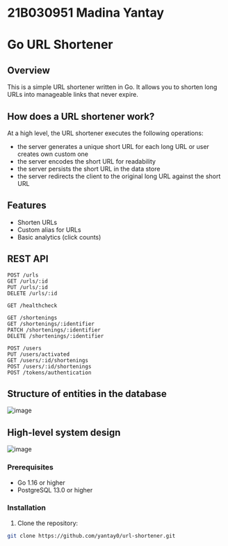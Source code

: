 # 21B030951 Madina Yantay

# Go URL Shortener
## Overview
This is a simple URL shortener written in Go. It allows you to shorten long URLs into manageable links that never expire.

## How does a URL shortener work?
At a high level, the URL shortener executes the following operations:
- the server generates a unique short URL for each long URL or user creates own custom one
- the server encodes the short URL for readability
- the server persists the short URL in the data store
- the server redirects the client to the original long URL against the short URL

## Features
- Shorten URLs
- Custom alias for URLs
- Basic analytics (click counts)

## REST API
```
POST /urls
GET /urls/:id
PUT /urls/:id
DELETE /urls/:id

GET /healthcheck

GET /shortenings
GET /shortenings/:identifier
PATCH /shortenings/:identifier
DELETE /shortenings/:identifier

POST /users
PUT /users/activated
GET /users/:id/shortenings
POST /users/:id/shortenings
POST /tokens/authentication

```



## Structure of entities in the database
![image](https://github.com/yantay0/url-shortener/assets/93054482/23a90482-9185-48ec-8b68-7c5887d60a23)




## High-level system design
![image](https://github.com/yantay0/url-shortener/assets/93054482/11b77a99-c41e-40ff-8710-24915dbfbc44)




### Prerequisites
- Go 1.16 or higher
- PostgreSQL 13.0 or higher

### Installation
1. Clone the repository:
```bash
git clone https://github.com/yantay0/url-shortener.git
